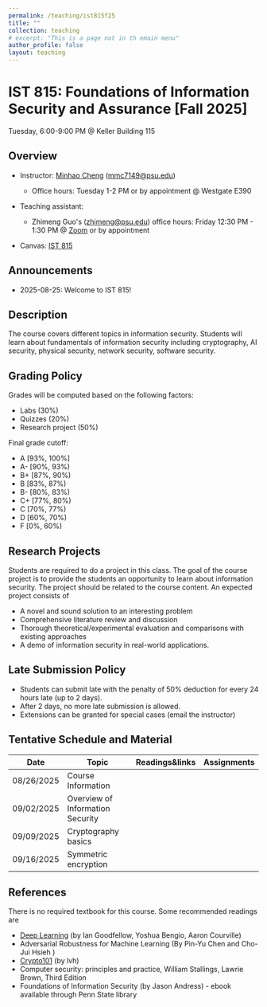 ```yaml
---
permalink: /teaching/ist815f25
title: ""
collection: teaching
# excerpt: "This is a page not in th emain menu"
author_profile: false
layout: teaching
---
```


# IST 815: Foundations of Information Security and Assurance [Fall 2025]

Tuesday,  6:00-9:00 PM @ Keller Building 115

## Overview
- Instructor: [Minhao Cheng](https://cmhcbb.github.io) (mmc7149@psu.edu)
    - Office hours: Tuesday 1-2 PM or by appointment @ Westgate E390

- Teaching assistant: 
    - Zhimeng Guo's (zhimeng@psu.edu) office hours: Friday 12:30 PM - 1:30 PM @ [Zoom](https://psu.zoom.us/meeting/tJYpd-6prT8pG9Hqj1n76ZFHSL-UFJiaF_lj/ics?icsToken=DMfVpEb958Ft1eabYQAALAAAAKQN17eyb75ZymNo3cpQ7P_mGG_o-rvrTyfsgLxssCMgMa1P4V2wnxK_h1FQjI3pEI-WYjcTdhiGxRk3SzAwMDAwMQ&meetingMasterEventId=IT0k8D6fSuaykT6x7t9puA) or by appointment

- Canvas: [IST 815](https://psu.instructure.com/courses/2416262)


## Announcements
<!-- - 2023-02-17: Plesase sign up the paper presentation using [this link](https://gohkust-my.sharepoint.com/:x:/g/personal/minhaocheng_ust_hk/EWjlQSrEQ_ZDuNgQ2CWkbPMBbpfmxKD6AE5k0nL5IxRfBA?e=yN23gZ).
- 2023-02-13: Exam will be held on Feb 20th during the class time. -->
- 2025-08-25: Welcome to IST 815!

## Description
The course covers different topics in information security. Students will learn about fundamentals of information security including cryptography, AI security, physical security, network security, software security.

## Grading Policy
Grades will be computed based on the following factors:
- Labs (30%)
- Quizzes (20%)
- Research project (50%)

Final grade cutoff:
- A [93%, 100%]
- A- [90%, 93%)
- B+ [87%, 90%)
- B [83%, 87%)
- B- [80%, 83%)
- C+ [77%, 80%)
- C [70%, 77%)
- D [60%, 70%)
- F [0%, 60%)


## Research Projects
Students are required to do a project in this class. The goal of the course project is to provide the students an opportunity to learn about information security. The project should be related to the course content. An expected project consists of

- A novel and sound solution to an interesting problem
- Comprehensive literature review and discussion
- Thorough theoretical/experimental evaluation and comparisons with existing approaches
- A demo of information security in real-world applications.

## Late Submission Policy
- Students can submit late with the penalty of 50% deduction for every 24 hours late (up to 2 days).
- After 2 days, no more late submission is allowed.
- Extensions can be granted for special cases (email the instructor)

## Tentative Schedule and Material

|  Date      | Topic                             | Readings&links | Assignments |
|  ----      | ----                              | ----           | ----        |
| 08/26/2025 | Course Information                |                |             |
| 09/02/2025 | Overview of Information Security  |                |             |
| 09/09/2025 | Cryptography basics               |                |             |
| 09/16/2025 | Symmetric encryption              |                |             |


<!-- |     | Project Presentation |   |     |                |   -->

## References
There is no required textbook for this course. Some recommended readings are
- [Deep Learning](https://www.deeplearningbook.org/) (by Ian Goodfellow, Yoshua Bengio, Aaron Courville)
- Adversarial Robustness for Machine Learning (By Pin-Yu Chen and Cho-Jui Hsieh )
- [Crypto101](https://www.crypto101.io/) (by lvh)
- Computer security: principles and practice, William Stallings, Lawrie Brown, Third Edition
- Foundations of Information Security (by Jason Andress) - ebook available through Penn State library

<!-- | Fri 5/5 | Distribution shifts and uncertainty    |        | •  [Guo et al., On Calibration of Modern Neural Networks](https://arxiv.org/pdf/1706.04599.pdf) <br> • [Rabanser et al., Failing Loudly: An Empirical Study of Methods for Detecting Dataset Shift](https://arxiv.org/abs/1810.11953.pdf)  <br> • [Minderer et al., Revisiting the Calibration of Modern Neural Networks](https://arxiv.org/abs/2106.07998.pdf) <br> • [Ziyin et al., Deep Gamblers: Learning to Abstain with Portfolio Theory](https://arxiv.org/abs/1907.00208.pdf)               |             | -->